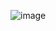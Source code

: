![[image](https://liviosmd.github.io/Site_CV_React_Simard_Livio/)](https://img.shields.io/website-up-down-green-red/http/monip.org.svg)


